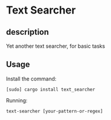 # Text Searcher

## description

Yet another text searcher, for basic tasks

## Usage

Install the command:

```
[sudo] cargo install text_searcher
```

Running:

```
text-searcher [your-pattern-or-regex]
```
